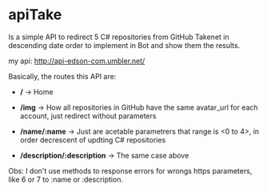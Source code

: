 # apiTake
Is a simple API to redirect 5 C# repositories from GitHub Takenet in descending date order to implement in Bot and show them the results.

my api: http://api-edson-com.umbler.net/


Basically, the routes this API are:

* **/** -> Home

* **/img** -> How all repositories in GitHub have the same avatar_url for each account, just redirect without parameters

* **/name/:name** -> Just are acetable parametrers that range is <0 to 4>, in order decrescent of updting C# repositories

* **/description/:description** -> The same case above


Obs: I don't use methods to response errors for wrongs https parameters, like 6 or 7 to :name or :description.
